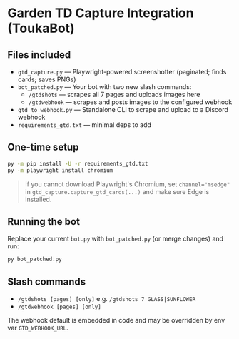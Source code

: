 
# Garden TD Capture Integration (ToukaBot)

## Files included
- `gtd_capture.py` — Playwright-powered screenshotter (paginated; finds cards; saves PNGs)
- `bot_patched.py` — Your bot with two new slash commands:
  - `/gtdshots` — scrapes all 7 pages and uploads images here
  - `/gtdwebhook` — scrapes and posts images to the configured webhook
- `gtd_to_webhook.py` — Standalone CLI to scrape and upload to a Discord webhook
- `requirements_gtd.txt` — minimal deps to add

## One-time setup
```bat
py -m pip install -U -r requirements_gtd.txt
py -m playwright install chromium
```
> If you cannot download Playwright's Chromium, set `channel="msedge"` in `gtd_capture.capture_gtd_cards(...)` and make sure Edge is installed.

## Running the bot
Replace your current `bot.py` with `bot_patched.py` (or merge changes) and run:
```bat
py bot_patched.py
```

## Slash commands
- `/gtdshots [pages] [only]` e.g. `/gtdshots 7 GLASS|SUNFLOWER`
- `/gtdwebhook [pages] [only]`

The webhook default is embedded in code and may be overridden by env var `GTD_WEBHOOK_URL`.
